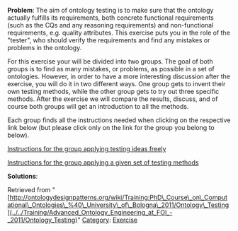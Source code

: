 __Problem__:
The aim of ontology testing is to make sure that the ontology actually fulfills its requirements, both concrete functional requirements (such as the CQs and any reasoning requirements) and non-functional requirements, e.g. quality attributes. This exercise puts you in the role of the "tester", who should verify the requirements and find any mistakes or problems in the ontology.


For this exercise your will be divided into two groups. The goal of both groups is to find as many mistakes, or problems, as possible in a set of ontologies. However, in order to have a more interesting discussion after the exercise, you will do it in two different ways. One group gets to invent their own testing methods, while the other group gets to try out three specific methods. After the exercise we will compare the results, discuss, and of course both groups will get an introduction to all the methods. 


Each group finds all the instructions needed when clicking on the respective link below (but please click only on the link for the group you belong to below).


 [Instructions for the group applying testing ideas freely](../../Training/PhD_Course_on_Computational_Ontologies_@_University_of_Bologna_2011/Ontology_Testing/Unrestricted_testing "Training:PhD Course on Computational Ontologies @ University of Bologna 2011/Ontology Testing:Unrestricted testing")


 [Instructions for the group applying a given set of testing methods](../../Training/PhD_Course_on_Computational_Ontologies_@_University_of_Bologna_2011/Ontology_Testing/Method-based_testing "Training:PhD Course on Computational Ontologies @ University of Bologna 2011/Ontology Testing:Method-based testing")




__Solutions__:





Retrieved from "[http://ontologydesignpatterns.org/wiki/Training:PhD\_Course\_on\_Computational\_Ontologies\_%40\_University\_of\_Bologna\_2011/Ontology\_Testing](../../Training/Advanced_Ontology_Engineering_at_FOI_-_2011/Ontology_Testing)"
 [Category](http://ontologydesignpatterns.org/wiki/Special:Categories "Special:Categories"): [Exercise](../../Category/Exercise "Category:Exercise")